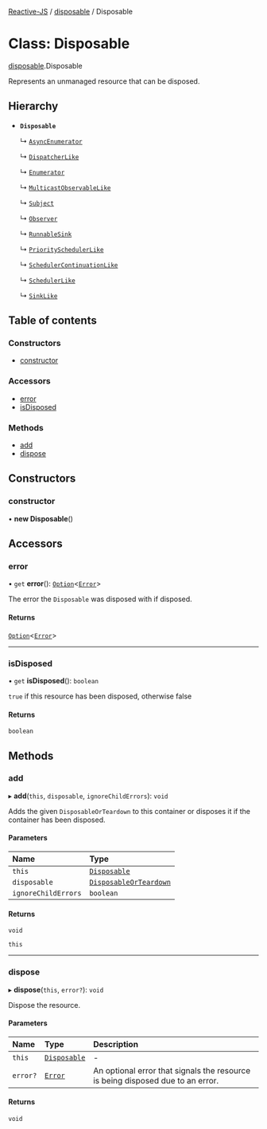 [Reactive-JS](../README.md) / [disposable](../modules/disposable.md) / Disposable

# Class: Disposable

[disposable](../modules/disposable.md).Disposable

Represents an unmanaged resource that can be disposed.

## Hierarchy

- **`Disposable`**

  ↳ [`AsyncEnumerator`](asyncEnumerator.AsyncEnumerator.md)

  ↳ [`DispatcherLike`](../interfaces/dispatcher.DispatcherLike.md)

  ↳ [`Enumerator`](enumerator.Enumerator.md)

  ↳ [`MulticastObservableLike`](../interfaces/observable.MulticastObservableLike.md)

  ↳ [`Subject`](observable.Subject.md)

  ↳ [`Observer`](observer.Observer.md)

  ↳ [`RunnableSink`](runnableSink.RunnableSink.md)

  ↳ [`PrioritySchedulerLike`](../interfaces/scheduler.PrioritySchedulerLike.md)

  ↳ [`SchedulerContinuationLike`](../interfaces/scheduler.SchedulerContinuationLike.md)

  ↳ [`SchedulerLike`](../interfaces/scheduler.SchedulerLike.md)

  ↳ [`SinkLike`](../interfaces/sink.SinkLike.md)

## Table of contents

### Constructors

- [constructor](disposable.Disposable.md#constructor)

### Accessors

- [error](disposable.Disposable.md#error)
- [isDisposed](disposable.Disposable.md#isdisposed)

### Methods

- [add](disposable.Disposable.md#add)
- [dispose](disposable.Disposable.md#dispose)

## Constructors

### constructor

• **new Disposable**()

## Accessors

### error

• `get` **error**(): [`Option`](../modules/option.md#option)<[`Error`](../interfaces/disposable.Error.md)\>

The error the `Disposable` was disposed with if disposed.

#### Returns

[`Option`](../modules/option.md#option)<[`Error`](../interfaces/disposable.Error.md)\>

___

### isDisposed

• `get` **isDisposed**(): `boolean`

`true` if this resource has been disposed, otherwise false

#### Returns

`boolean`

## Methods

### add

▸ **add**(`this`, `disposable`, `ignoreChildErrors`): `void`

Adds the given `DisposableOrTeardown` to this container or disposes it if the container has been disposed.

#### Parameters

| Name | Type |
| :------ | :------ |
| `this` | [`Disposable`](disposable.Disposable.md) |
| `disposable` | [`DisposableOrTeardown`](../modules/disposable.md#disposableorteardown) |
| `ignoreChildErrors` | `boolean` |

#### Returns

`void`

`this`

___

### dispose

▸ **dispose**(`this`, `error?`): `void`

Dispose the resource.

#### Parameters

| Name | Type | Description |
| :------ | :------ | :------ |
| `this` | [`Disposable`](disposable.Disposable.md) | - |
| `error?` | [`Error`](../interfaces/disposable.Error.md) | An optional error that signals the resource is being disposed due to an error. |

#### Returns

`void`
